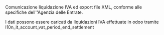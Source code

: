 Comunicazione liquidazione IVA ed export file XML, conforme alle
specifiche dell''Agenzia delle Entrate.

I dati possono essere caricati da liquidazioni IVA effettuate in odoo
tramite l10n_it_account_vat_period_end_settlement
